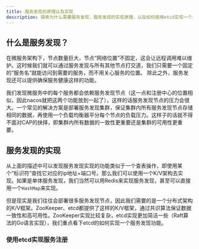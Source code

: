 ```yaml
---
title: 服务发现的原理以及实现
description: 探索为什么需要服务发现，服务发现的实现原理，以及如何使用etcd实现一个注册中心
---
```

## 什么是服务发现？
在微服务架构下，节点数量巨大，节点“网络位置”不固定，这会让远程调用难以维护。这时候我们就可以通过服务发现与所有其他节点打交道，我们只需要一个固定的“服务名”就能访问到需要的服务，而不用关心服务的位置。
除此之外，服务发现还可以提供确保服务健康这样的功能。

我们发现微服务中的每个服务都会依赖服务发现节点（这一点和注册中心的位置相似，因此nacos就把这两个功能放到一起了），这样的话服务发现节点的压力会很大。一个常见的解决方案是部署服务发现集群，保证集群内所有服务发现节点存储相同的数据，再使用一个负载均衡器平分每个节点的负载压力。这样子的话就不得不面对CAP的抉择，即集群内所有数据的一致性更重要还是集群的可用性更重要。

## 服务发现的实现
从上面的描述中可以发现服务发现实现的功能类似于一个查表操作，即使用某个“标识符”查找它对应的ip地址+端口号。那么我们可以使用一个K/V架构去实现。如果是单体服务发现，我们当然可以用Redis来实现服务发现，甚至可以直接用一个`HashMap`来实现。

但是现实是我们往往会部署很多服务发现节点，因此我们需要的是一个分布式架构的K/V框架。ZooKeeper、etcd都提供了这样的K/V框架，通过共识算法保证数据一致性和高可用性。ZooKeeper实现比较复杂，etcd实现更加简洁一些（Raft算法的Go语言实现），我们重点看下etcd的如何实现一个服务发现功能。

### 使用etcd实现服务注册

